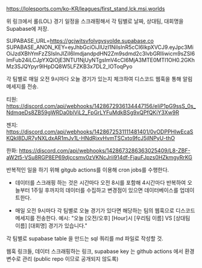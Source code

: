 https://lolesports.com/ko-KR/leagues/first_stand,lck,msi,worlds

위 링크에서 롤(LOL) 경기 일정을 스크래핑해서 각 팀별로 날짜, 상대팀, 대회명을 Supabase에 저장.

SUPABASE_URL=https://gcjwitsvfolvgvsyolde.supabase.co
SUPABASE_ANON_KEY=eyJhbGciOiJIUzI1NiIsInR5cCI6IkpXVCJ9.eyJpc3MiOiJzdXBhYmFzZSIsInJlZiI6ImdjandpdHN2Zm9sdmd2c3lvbGRlIiwicm9sZSI6ImFub24iLCJpYXQiOjE3NTU1NjUyNTgsImV4cCI6MjA3MTE0MTI1OH0.2GKhMz3SJQYpyr9IHpDQ8W5LFZKB3x7DL2_lOToqPyo

각 팀별로 매일 오전 9시마다 오늘 경기가 있는지 체크하여 디스코드 웹훅을 통해 알림 메세지를 전송.

티원: 
https://discord.com/api/webhooks/1428672936134447156/eIiP1pG9ssS_0s_NdmqeDs8ZB59gWRDa0blViL2_FpGrLYFuMdkBSg9xQPfQKiY3Xw9R

젠지: https://discord.com/api/webhooks/1428672531111481401/0vODPPHIwEcaSKQkI8DJR7yNXLdxAR1mJv1L-HNdRjxvHvmTSCxto9fcJ5jINPyU-thO

한화:
https://discord.com/api/webhooks/1428673286363025409/L8-ZBF-aW2t5-VSu8RGP8EP69djccsmv0zVKNcJrii914df-FjauFJpzs0HZkmgyRrKG

반복적인 일을 하기 위해 gitgub actions를 이용해 cron jobs를 수행한다.

- 데이터를 스크래핑 하는 것은 시간마다 오전 8시를 포함해 4시간마다 반복하여 오늘부터 1주일 후까지의 데이터를 수집하고 변경점이 있으면 데이터베이스를 업데이트한다.

- 매일 오전 9시마다 각 팀별로 오늘 경기가 있다면 해당하는 팀의 웹훅으로 디스코드 메세지를 전송한다.
예시: "오늘 [오전/오후] [Hour]시 [우리팀 이름] VS [상대팀 이름] [대회명] 경기가 있습니다."

각 팀별로 supabase table 을 만드는 sql 쿼리를 md 파일로 작성할 것.

웹훅 링크들, 데이터 스크래핑하는 링크, supabase key 는 github actions 에서 환경변수로 관리 (public repo 이므로 공개되지 않도록)

